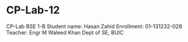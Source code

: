# CP-Lab-12
CP-Lab 
BSE 1-B
Student name: Hasan Zahid
Enrollment: 01-131232-028
Teacher: Engr M Waleed Khan
Dept of SE, BUIC
